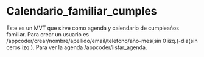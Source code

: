 # Calendario_familiar_cumples
Este es un MVT que sirve como agenda y calendario de cumpleaños familiar.
Para crear un usuario es /appcoder/crear/nombre/apellido/email/telefono/año-mes(sin 0 izq.)-dia(sin ceros izq.).
Para ver la agenda /appcoder/listar_agenda.

